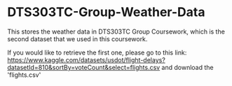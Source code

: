 # DTS303TC-Group-Weather-Data
This stores the weather data in DTS303TC Group Coursework, which is the second dataset that we used in this coursework.

If you would like to retrieve the first one, please go to this link: https://www.kaggle.com/datasets/usdot/flight-delays?datasetId=810&sortBy=voteCount&select=flights.csv
and download the 'flights.csv'
